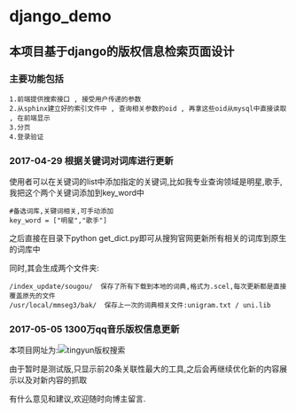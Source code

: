 # django_demo


## 本项目基于django的版权信息检索页面设计

### 主要功能包括
    
    1.前端提供搜索接口 , 接受用户传递的参数
    2.从sphinx建立好的索引文件中 , 查询相关参数的oid , 再拿这些oid从mysql中直接读取 , 在前端显示
    3.分页
    4.登录验证

### 2017-04-29 根据关键词对词库进行更新

使用者可以在关键词的list中添加指定的关键词,比如我专业查询领域是明星,歌手,我把这个两个关键词添加到key_word中<br>
    
    #备选词库,关键词相关,可手动添加
    key_word = ["明星","歌手"]

之后直接在目录下python get_dict.py即可从搜狗官网更新所有相关的词库到原生的词库中<br>

同时,其会生成两个文件夹:
    
    /index_update/sougou/  保存了所有下载到本地的词典,格式为.scel,每次更新都是直接覆盖原先的文件
    /usr/local/mmseg3/bak/  保存上一次的词典相关文件:unigram.txt / uni.lib


### 2017-05-05 1300万qq音乐版权信息更新

本项目网址为:![tingyun版权搜索](http://123.207.171.57:8888/hong/ "音乐版权搜索")

由于暂时是测试版,只显示前20条关联性最大的工具,之后会再继续优化新的内容展示以及对新内容的抓取

有什么意见和建议,欢迎随时向博主留言.



